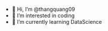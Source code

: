 - 👋 Hi, I’m @thangquang09
- 👀 I’m interested in coding
- 🌱 I’m currently learning DataScience

<!---
thangquang09/thangquang09 is a ✨ special ✨ repository because its `README.md` (this file) appears on your GitHub profile.
You can click the Preview link to take a look at your changes.
--->
